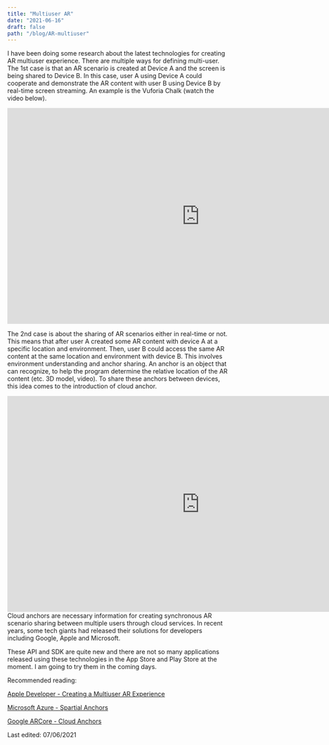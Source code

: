 ```yaml
---
title: "Multiuser AR"
date: "2021-06-16"
draft: false
path: "/blog/AR-multiuser"
---
```


I have been doing some research about the latest technologies for creating AR multiuser experience. There are multiple ways for defining multi-user.
The 1st case is that an AR scenario is created at Device A and the screen is being shared to Device B. In this case, user A using Device A could cooperate and demonstrate the AR content with user B using Device B by real-time screen streaming. An example is the Vuforia Chalk (watch the video below).
<iframe width="873" height="491" src='https://players.brightcove.net/1532789042001/HknUe20R_default/index.html?directedMigration=true&videoId=6164706217001&' allowfullscreen frameborder=0></iframe>


<br/>

The 2nd case is about the sharing of AR scenarios either in real-time or not. This means that after user A created some AR content with device A at a specific location and environment. Then, user B could access the same AR content at the same location and environment with device B. This involves environment understanding and anchor sharing. An anchor is an object that can recognize, to help the program determine the relative location of the AR content (etc. 3D model, video). To share these anchors between devices, this idea comes to the introduction of cloud anchor.

<iframe width="873" height="491" src="https://www.youtube.com/embed/Kp2Sm4Fibj0" title="YouTube video player" frameborder="0" allow="accelerometer; autoplay; clipboard-write; encrypted-media; gyroscope; picture-in-picture" allowfullscreen></iframe>

<br/>
Cloud anchors are necessary information for creating synchronous AR scenario sharing between multiple users through cloud services. In recent years, some tech giants had released their solutions for developers including Google, Apple and Microsoft.

These API and SDK are quite new and there are not so many applications released using these technologies in the App Store and Play Store at the moment. I am going to try them in the coming days.

Recommended reading:

[Apple Developer - Creating a Multiuser AR Experience](https://developer.apple.com/documentation/arkit/creating_a_multiuser_ar_experience)

[Microsoft Azure - Spartial Anchors](https://docs.microsoft.com/en-us/azure/spatial-anchors/overview)

[Google ARCore - Cloud Anchors](https://developers.google.com/ar/develop/java/cloud-anchors/overview-android)


Last edited: 07/06/2021
